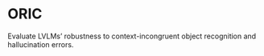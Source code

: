 # ORIC
Evaluate LVLMs’ robustness to context-incongruent object recognition and hallucination errors.
